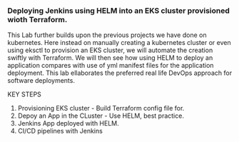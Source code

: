 
### Deploying Jenkins using HELM into an EKS cluster provisioned wioth Terraform.

This Lab further builds upon the previous projects we have done on kubernetes.  Here instead on manually creating a kubernetes cluster or even using eksctl to provision an EKS cluster, we will automate the creation swiftly with Terraform. We will  then see how using HELM to deploy an application compares with use of yml manifest files for the application deployment. 
This lab ellaborates  the preferred real life DevOps approach for software deployments.

KEY STEPS
1. Provisioning EKS cluster - Build Terraform config file for.
2. Depoy an App in the CLuster - Use HELM, best practice.
3. Jenkins App deployed with HELM.
4. CI/CD pipelines with Jenkins